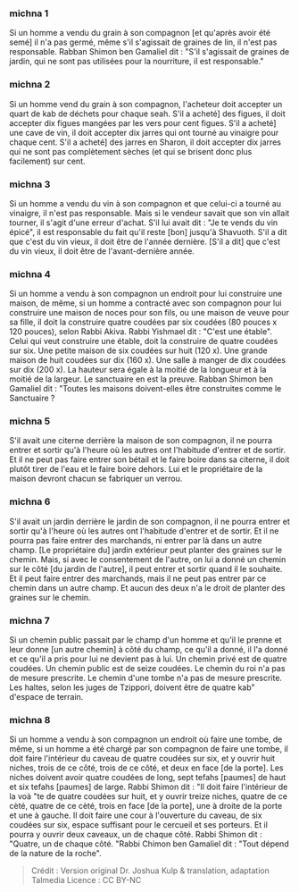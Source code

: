
### michna 1
Si un homme a vendu du grain à son compagnon [et qu'après avoir été semé] il n'a pas germé, même s'il s'agissait de graines de lin, il n'est pas responsable. Rabban Shimon ben Gamaliel dit :  "S'il s'agissait de graines de jardin, qui ne sont pas utilisées pour la nourriture, il est responsable."

### michna 2
Si un homme vend du grain à son compagnon, l'acheteur doit accepter un quart de kab de déchets pour chaque seah. S'il a acheté] des figues, il doit accepter dix figues mangées par les vers pour cent figues. S'il a acheté] une cave de vin, il doit accepter dix jarres qui ont tourné au vinaigre pour chaque cent. S'il a acheté] des jarres en Sharon, il doit accepter dix jarres qui ne sont pas complètement sèches (et qui se brisent donc plus facilement) sur cent.

### michna 3
Si un homme a vendu du vin à son compagnon et que celui-ci a tourné au vinaigre, il n'est pas responsable. Mais si le vendeur savait que son vin allait tourner, il s'agit d'une erreur d'achat. S'il lui avait dit : "Je te vends du vin épicé", il est responsable du fait qu'il reste [bon] jusqu'à Shavuoth. S'il a dit que c'est du vin vieux, il doit être de l'année dernière. [S'il a dit] que c'est du vin vieux, il doit être de l'avant-dernière année.

### michna 4
Si un homme a vendu à son compagnon un endroit pour lui construire une maison, de même, si un homme a contracté avec son compagnon pour lui construire une maison de noces pour son fils, ou une maison de veuve pour sa fille, il doit la construire quatre coudées par six coudées (80 pouces x 120 pouces), selon Rabbi Akiva. Rabbi Yishmael dit :  "C'est une étable". Celui qui veut construire une étable, doit la construire de quatre coudées sur six. Une petite maison de six coudées sur huit (120 x). Une grande maison de huit coudées sur dix (160 x). Une salle à manger de dix coudées sur dix (200 x). La hauteur sera égale à la moitié de la longueur et à la moitié de la largeur. Le sanctuaire en est la preuve. Rabban Shimon ben Gamaliel dit :  "Toutes les maisons doivent-elles être construites comme le Sanctuaire ?

### michna 5
S'il avait une citerne derrière la maison de son compagnon, il ne pourra entrer et sortir qu'à l'heure où les autres ont l'habitude d'entrer et de sortir. Et il ne peut pas faire entrer son bétail et le faire boire dans sa citerne, il doit plutôt tirer de l'eau et le faire boire dehors. Lui et le propriétaire de la maison devront chacun se fabriquer un verrou.

### michna 6
S'il avait un jardin derrière le jardin de son compagnon, il ne pourra entrer et sortir qu'à l'heure où les autres ont l'habitude d'entrer et de sortir. Et il ne pourra pas faire entrer des marchands, ni entrer par là dans un autre champ. [Le propriétaire du] jardin extérieur peut planter des graines sur le chemin. Mais, si avec le consentement de l'autre, on lui a donné un chemin sur le côté [du jardin de l'autre], il peut entrer et sortir quand il le souhaite. Et il peut faire entrer des marchands, mais il ne peut pas entrer par ce chemin dans un autre champ. Et aucun des deux n'a le droit de planter des graines sur le chemin.

### michna 7
Si un chemin public passait par le champ d'un homme et qu'il le prenne et leur donne [un autre chemin] à côté du champ, ce qu'il a donné, il l'a donné et ce qu'il a pris pour lui ne devient pas à lui. Un chemin privé est de quatre coudées. Un chemin public est de seize coudées. Le chemin du roi n'a pas de mesure prescrite. Le chemin d'une tombe n'a pas de mesure prescrite. Les haltes, selon les juges de Tzippori, doivent être de quatre kab" d'espace de terrain.

### michna 8
Si un homme a vendu à son compagnon un endroit où faire une tombe, de même, si un homme a été chargé par son compagnon de faire une tombe, il doit faire l'intérieur du caveau de quatre coudées sur six, et y ouvrir huit niches, trois de ce côté, trois de ce côté, et deux en face [de la porte]. Les niches doivent avoir quatre coudées de long, sept tefahs [paumes] de haut et six tefahs [paumes] de large. Rabbi Shimon dit :  "Il doit faire l'intérieur de la voà "te de quatre coudées sur huit, et y ouvrir treize niches, quatre de ce cèté, quatre de ce cèté, trois en face [de la porte], une à droite de la porte et une à gauche. Il doit faire une cour à l'ouverture du caveau, de six coudées sur six, espace suffisant pour le cercueil et ses porteurs. Et il pourra y ouvrir deux caveaux, un de chaque côté. Rabbi Shimon dit :  "Quatre, un de chaque côté. "Rabbi Chimon ben Gamaliel dit :  "Tout dépend de la nature de la roche".

>Crédit : Version original Dr. Joshua Kulp & translation, adaptation Talmedia
>Licence : CC BY-NC